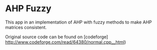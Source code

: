 # AHP Fuzzy

This app in an implementation of AHP with fuzzy methods to make AHP matrices consistent.

Original source code can be found on [codeforge] http://www.codeforge.com/read/64380/normal.cpp__html) 

